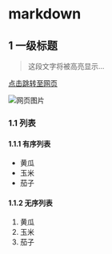 # markdown
## 1 一级标题
>这段文字将被高亮显示...

[点击跳转至网页](http://www.baidu.com)

![网页图片](https://upload-images.jianshu.io/upload_images/703764-605e3cc2ecb664f6.jpg?imageMogr2/auto-orient/strip%7CimageView2/2/w/1240)
### 1.1 列表
#### 1.1.1 有序列表
* 黄瓜
* 玉米
* 茄子
#### 1.1.2 无序列表
1. 黄瓜
2. 玉米
3. 茄子
